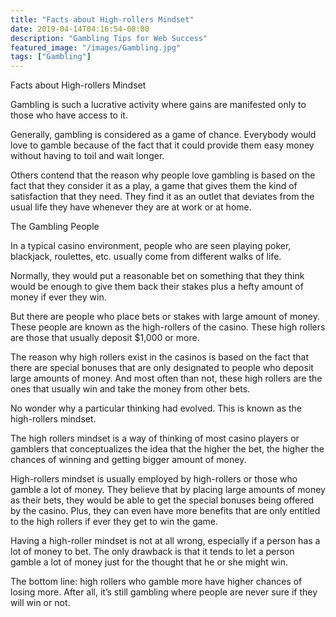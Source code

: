 ```yaml
---
title: "Facts about High-rollers Mindset"
date: 2019-04-14T04:16:54-08:00
description: "Gambling Tips for Web Success"
featured_image: "/images/Gambling.jpg"
tags: ["Gambling"]
---
```


Facts about High-rollers Mindset

Gambling is such a lucrative activity where gains are manifested only to those who have access to it.

Generally, gambling is considered as a game of chance. Everybody would love to gamble because of the fact that it could provide them easy money without having to toil and wait longer.

Others contend that the reason why people love gambling is based on the fact that they consider it as a play, a game that gives them the kind of satisfaction that they need. They find it as an outlet that deviates from the usual life they have whenever they are at work or at home.

The Gambling People

In a typical casino environment, people who are seen playing poker, blackjack, roulettes, etc. usually come from different walks of life.

Normally, they would put a reasonable bet on something that they think would be enough to give them back their stakes plus a hefty amount of money if ever they win.

But there are people who place bets or stakes with large amount of money. These people are known as the high-rollers of the casino. These high rollers are those that usually deposit $1,000 or more. 

The reason why high rollers exist in the casinos is based on the fact that there are special bonuses that are only designated to people who deposit large amounts of money. And most often than not, these high rollers are the ones that usually win and take the money from other bets.

No wonder why a particular thinking had evolved. This is known as the high-rollers mindset.

The high rollers mindset is a way of thinking of most casino players or gamblers that conceptualizes the idea that the higher the bet, the higher the chances of winning and getting bigger amount of money.

High-rollers mindset is usually employed by high-rollers or those who gamble a lot of money. They believe that by placing large amounts of money as their bets, they would be able to get the special bonuses being offered by the casino. Plus, they can even have more benefits that are only entitled to the high rollers if ever they get to win the game.

Having a high-roller mindset is not at all wrong, especially if a person has a lot of money to bet. The only drawback is that it tends to let a person gamble a lot of money just for the thought that he or she might win. 

The bottom line: high rollers who gamble more have higher chances of losing more. After all, it’s still gambling where people are never sure if they will win or not.

